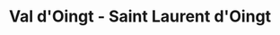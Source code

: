 ---
title: Val d'Oingt - Saint Laurent d'Oingt
url: /val-doingt-saint-laurent-doingt/
latitude: 45.927
longitude: 4.558
---